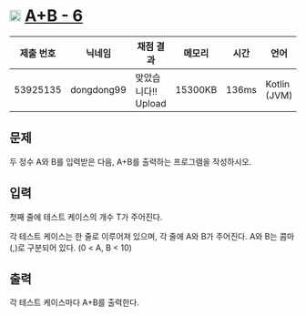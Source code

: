 # <img width="20px"  src="https://d2gd6pc034wcta.cloudfront.net/tier/4.svg" class="solvedac-tier"> [A+B - 6](https://www.acmicpc.net/problem/10953) 

| 제출 번호 | 닉네임 | 채점 결과 | 메모리 | 시간 | 언어 | 코드 길이 |
|---|---|---|---|---|---|---|
|53925135|dongdong99|맞았습니다!! Upload|15300KB|136ms|Kotlin (JVM)|276B|

## 문제
<p>두 정수 A와 B를 입력받은 다음, A+B를 출력하는 프로그램을 작성하시오.</p>

## 입력
<p>첫째 줄에 테스트 케이스의 개수 T가 주어진다.</p>

<p>각 테스트 케이스는 한 줄로 이루어져 있으며, 각 줄에 A와 B가 주어진다. A와 B는 콤마(,)로 구분되어 있다. (0 < A, B < 10)</p>

## 출력
<p>각 테스트 케이스마다 A+B를 출력한다.</p>


